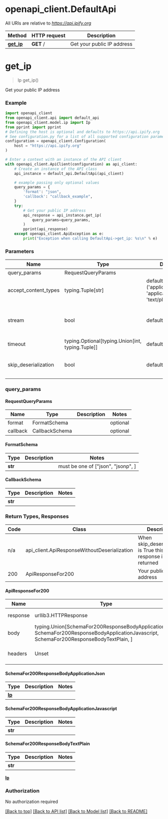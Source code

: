# openapi_client.DefaultApi

All URIs are relative to *https://api.ipify.org*

Method | HTTP request | Description
------------- | ------------- | -------------
[**get_ip**](DefaultApi.md#get_ip) | **GET** / | Get your public IP address

# **get_ip**
> Ip get_ip()

Get your public IP address

### Example

```python
import openapi_client
from openapi_client.api import default_api
from openapi_client.model.ip import Ip
from pprint import pprint
# Defining the host is optional and defaults to https://api.ipify.org
# See configuration.py for a list of all supported configuration parameters.
configuration = openapi_client.Configuration(
    host = "https://api.ipify.org"
)

# Enter a context with an instance of the API client
with openapi_client.ApiClient(configuration) as api_client:
    # Create an instance of the API class
    api_instance = default_api.DefaultApi(api_client)

    # example passing only optional values
    query_params = {
        'format': "json",
        'callback': "callback_example",
    }
    try:
        # Get your public IP address
        api_response = api_instance.get_ip(
            query_params=query_params,
        )
        pprint(api_response)
    except openapi_client.ApiException as e:
        print("Exception when calling DefaultApi->get_ip: %s\n" % e)
```
### Parameters

Name | Type | Description  | Notes
------------- | ------------- | ------------- | -------------
query_params | RequestQueryParams | |
accept_content_types | typing.Tuple[str] | default is ('application/json', 'application/javascript', 'text/plain', ) | Tells the server the content type(s) that are accepted by the client
stream | bool | default is False | if True then the response.content will be streamed and loaded from a file like object. When downloading a file, set this to True to force the code to deserialize the content to a FileSchema file
timeout | typing.Optional[typing.Union[int, typing.Tuple]] | default is None | the timeout used by the rest client
skip_deserialization | bool | default is False | when True, headers and body will be unset and an instance of api_client.ApiResponseWithoutDeserialization will be returned

### query_params
#### RequestQueryParams

Name | Type | Description  | Notes
------------- | ------------- | ------------- | -------------
format | FormatSchema | | optional
callback | CallbackSchema | | optional


#### FormatSchema

Type | Description | Notes
------------- | ------------- | -------------
**str** |  |  must be one of ["json", "jsonp", ]

#### CallbackSchema

Type | Description | Notes
------------- | ------------- | -------------
**str** |  | 

### Return Types, Responses

Code | Class | Description
------------- | ------------- | -------------
n/a | api_client.ApiResponseWithoutDeserialization | When skip_deserialization is True this response is returned
200 | ApiResponseFor200 | Your public IP address

#### ApiResponseFor200
Name | Type | Description  | Notes
------------- | ------------- | ------------- | -------------
response | urllib3.HTTPResponse | Raw response |
body | typing.Union[SchemaFor200ResponseBodyApplicationJson, SchemaFor200ResponseBodyApplicationJavascript, SchemaFor200ResponseBodyTextPlain, ] |  |
headers | Unset | headers were not defined |

#### SchemaFor200ResponseBodyApplicationJson
Type | Description  | Notes
------------- | ------------- | -------------
[**Ip**](Ip.md) |  | 


#### SchemaFor200ResponseBodyApplicationJavascript

Type | Description | Notes
------------- | ------------- | -------------
**str** |  | 

#### SchemaFor200ResponseBodyTextPlain

Type | Description | Notes
------------- | ------------- | -------------
**str** |  | 


[**Ip**](Ip.md)

### Authorization

No authorization required

[[Back to top]](#) [[Back to API list]](../README.md#documentation-for-api-endpoints) [[Back to Model list]](../README.md#documentation-for-models) [[Back to README]](../README.md)

